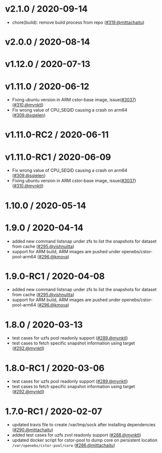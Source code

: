 v2.1.0 / 2020-09-14
========================
* chore(build): remove build process from repo ([#319](https://github.com/openebs/cstor/pull/319),[@mittachaitu](https://github.com/mittachaitu))


v2.0.0 / 2020-08-14
========================


v1.12.0 / 2020-07-13
========================


v1.11.0 / 2020-06-12
========================
* Fixing ubuntu version in ARM cstor-base image, issue([#3037](https://github.com/openebs/openebs/issues/3037)) ([#310](https://github.com/openebs/cstor/pull/310),[@mynktl](https://github.com/mynktl))
* Fix wrong value of CPU_SEQID causing a crash on arm64 ([#309](https://github.com/openebs/cstor/pull/309),[@sgielen](https://github.com/sgielen))


v1.11.0-RC2 / 2020-06-11
========================


v1.11.0-RC1 / 2020-06-09
========================
* Fix wrong value of CPU_SEQID causing a crash on arm64 ([#309](https://github.com/openebs/cstor/pull/309),[@sgielen](https://github.com/sgielen))
* Fixing ubuntu version in ARM cstor-base image, issue([#3037](https://github.com/openebs/openebs/issues/3037))([#310](https://github.com/openebs/cstor/pull/310),[@mynktl](https://github.com/mynktl))


1.10.0 / 2020-05-14
========================


1.9.0 / 2020-04-14
========================
* added new command listsnap under zfs to list the snapshots for dataset from cache ([#295](https://github.com/openebs/cstor/pull/295),[@vishnuitta](https://github.com/vishnuitta))
* support for ARM build, ARM images are pushed under openebs/cstor-pool-arm64 ([#296](https://github.com/openebs/cstor/pull/296),[@kmova](https://github.com/kmova))


1.9.0-RC1 / 2020-04-08
========================
* added new command listsnap under zfs to list the snapshots for dataset from cache ([#295](https://github.com/openebs/cstor/pull/295),[@vishnuitta](https://github.com/vishnuitta))
* support for ARM build, ARM images are pushed under openebs/cstor-pool-arm64 ([#296](https://github.com/openebs/cstor/pull/296),[@kmova](https://github.com/kmova))


1.8.0 / 2020-03-13
========================
* test cases for uzfs pool readonly support ([#289](https://github.com/openebs/cstor/pull/289),[@mynktl](https://github.com/mynktl))
* test cases to fetch specific snapshot information using target ([#292](https://github.com/openebs/cstor/pull/292),[@mynktl](https://github.com/mynktl))


1.8.0-RC1 / 2020-03-06
========================
* test cases for uzfs pool readonly support ([#289](https://github.com/openebs/cstor/pull/289),[@mynktl](https://github.com/mynktl))
* test cases to fetch specific snapshot information using target ([#292](https://github.com/openebs/cstor/pull/292),[@mynktl](https://github.com/mynktl))


1.7.0-RC1 / 2020-02-07
========================
* updated travis file to create /var/tmp/sock after installing dependencies ([#290](https://github.com/openebs/cstor/pull/290),[@mittachaitu](https://github.com/mittachaitu))
* added test cases for uzfs zvol readonly support ([#288](https://github.com/openebs/cstor/pull/288),[@mynktl](https://github.com/mynktl))
* updated docker script for cstor-pool to dump core on persistent location `/var/openebs/cstor-pool/core` ([#286](https://github.com/openebs/cstor/pull/286),[@mittachaitu](https://github.com/mittachaitu))
